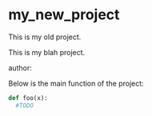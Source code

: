 # my_new_project

	
This is my old project.

This is my blah project.


author:

Below is the main function of the project: 

```python
def foo(x):
  #TODO
```


